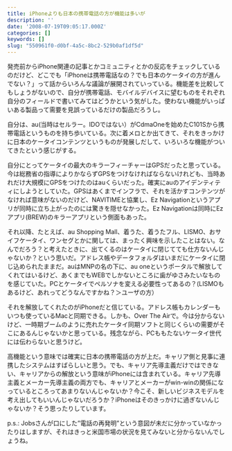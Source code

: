 ```yaml
---
title: iPhoneよりも日本の携帯電話の方が機能は多いが
description: ''
date: '2008-07-19T09:05:17.000Z'
categories: []
keywords: []
slug: "550961f0-d0bf-4a5c-8bc2-529b0af1df5d"
---
```

発売前からiPhone関連の記事とかコミュニティとかの反応をチェックしているのだけど、どこでも「iPhoneは携帯電話なの？でも日本のケータイの方が進んでない？」って話からいろんな議論が展開されていっている。機能差を比較してもしょうがないので、自分が携帯電話、モバイルデバイスに望むものをそれぞれ自分のフィールドで書いてみてはどうかという気がした。使わない機能がいっぱいある製品って需要を見誤っているだけの製品だろうし。

自分は、au(当時はセルラー。IDOではない）がCdmaOneを始めたC101Sから携帯電話というものを持ち歩いている。次に着メロとか出てきて、それをきっかけに日本のケータイコンテンツというものが発展しだして、いろいろな機能がついてきたという感じがする。

自分にとってケータイの最大のキラーフィーチャーはGPSだったと思っている。今は総務省の指導によりかならずGPSをつけなければならないけれども、当時あれだけ大規模にGPSをつけたのはauくらいだった。確実にauのアイデンティティにしようとしていた。GPSはあくまでインフラで、それを活かすコンテンツがなければ意味がないのだけど、NAVITIMEと協業し、Ez Navigationというアプリが同時に立ち上がったのには驚きを隠せなかった。Ez Navigationは同時にEzアプリ(BREW)のキラーアプリという側面もあった。

それ以降、たとえば、au Shopping Mall、着うた、着うたフル、LISMO、おサイフケータイ、ワンセグとかに関しては、まったく興味を示したことはない。なんでだろう？と考えたときに、出てくるのはケータイに閉じてても仕方ないんじゃないか？という思いだ。アドレス帳やデータフォルダはいまだにケータイに閉じ込められたままだ。auはMNPの名の下に、au oneというポータルで解放してくれてはいるけど、あくまでもWEBでしかないところに歯がゆさみたいなものを感じていた。PCとケータイでペルソナを変える必要性ってあるの？(LISMOもあるけど、あれってどうなんですかね？＞ユーザの方）

それを解放してくれたのがiPhoneだと信じている。アドレス帳もカレンダーもいつも使っているMacと同期できる。しかも、Over The Airで。今は分からないけど、一時期ブームのように売れたケータイ同期ソフトと同じくらいの需要がそこにあるんじゃないかと思っている。残念ながら、PCももたないケータイ世代には伝わらないと思うけど。

高機能という意味では確実に日本の携帯電話の方が上だ。キャリア側と見事に連携したシステムはすばらしいと思う。でも、キャリア先導主義だけではできない、キャリアからの解放という意味がiPhoneには含まれている。キャリア先導主義とメーカー先導主義の両方でも、キャリアとメーカーがwin-winの関係になっているところってあまりないんじゃないか？今こそ、新しいビジネスモデルを考え出してもいいんじゃないだろうか？iPhoneはそのきっかけに過ぎないんじゃないか？そう思ったりしています。

p.s.: Jobsさんが口にした”電話の再発明”という意図が未だに分かっていなかったりはしますが、それはきっと米国市場の状況を見てみないと分からないんでしょうね。